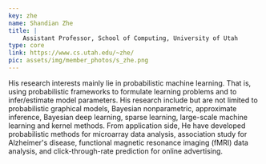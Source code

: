 ```yaml
---
key: zhe
name: Shandian Zhe
title: |
    Assistant Professor, School of Computing, University of Utah
type: core
link: https://www.cs.utah.edu/~zhe/
pic: assets/img/member_photos/s_zhe.png
---
```


His research interests mainly lie in probabilistic machine learning. That is, using probabilistic frameworks to formulate learning problems and to infer/estimate model parameters. His research include but are not limited to probabilistic graphical models, Bayesian nonparametric, approximate inference, Bayesian deep learning, sparse learning, large-scale machine learning and kernel methods. From application side, He have developed probabilistic methods for microarray data analysis, association study for Alzheimer's disease, functional magnetic resonance imaging (fMRI) data analysis, and click-through-rate prediction for online advertising.